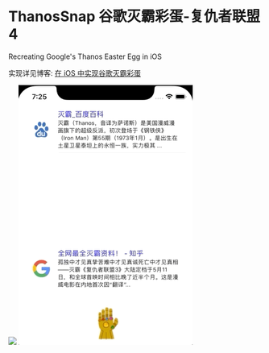 # ThanosSnap 谷歌灭霸彩蛋-复仇者联盟4
Recreating Google's Thanos Easter Egg in iOS

实现详见博客: [在 iOS 中实现谷歌灭霸彩蛋](https://juejin.im/post/5cc652adf265da03540316e3)

<div stlye="float:left">
<img src="preview1.gif"> <img src="preview2.gif">
</div>


